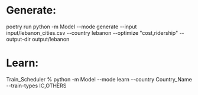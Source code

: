 
# Generate:

poetry run python -m Model --mode generate --input input/lebanon_cities.csv --country lebanon --optimize "cost,ridership" --output-dir output/lebanon

# Learn:
Train_Scheduler % python -m Model --mode learn --country Country_Name --train-types IC,OTHERS
